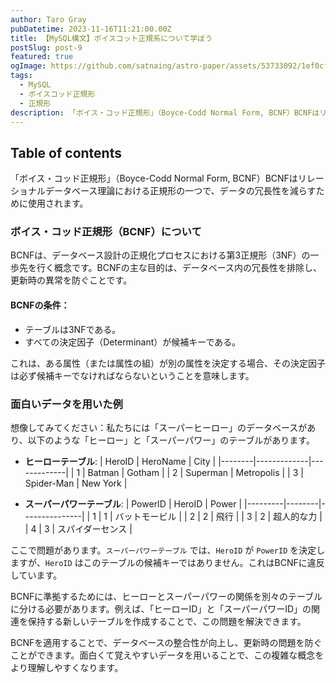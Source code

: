 ```yaml
---
author: Taro Gray
pubDatetime: 2023-11-16T11:21:00.00Z
title: 【MySQL構文】ボイスコット正規系について学ぼう
postSlug: post-9
featured: true
ogImage: https://github.com/satnaing/astro-paper/assets/53733092/1ef0cf03-8137-4d67-ac81-84a032119e3a
tags:
  - MySQL
  - ボイスコッド正規形
  - 正規形
description: 「ボイス・コッド正規形」（Boyce-Codd Normal Form, BCNF）BCNFはリレーショナルデータベース理論における正規形の一つで、データの冗長性を減らすために使用されます。
---
```


## Table of contents

「ボイス・コッド正規形」（Boyce-Codd Normal Form, BCNF）BCNFはリレーショナルデータベース理論における正規形の一つで、データの冗長性を減らすために使用されます。

### ボイス・コッド正規形（BCNF）について

BCNFは、データベース設計の正規化プロセスにおける第3正規形（3NF）の一歩先を行く概念です。BCNFの主な目的は、データベース内の冗長性を排除し、更新時の異常を防ぐことです。

#### BCNFの条件：

- テーブルは3NFである。
- すべての決定因子（Determinant）が候補キーである。

これは、ある属性（または属性の組）が別の属性を決定する場合、その決定因子は必ず候補キーでなければならないということを意味します。

### 面白いデータを用いた例

想像してみてください：私たちには「スーパーヒーロー」のデータベースがあり、以下のような「ヒーロー」と「スーパーパワー」のテーブルがあります。

- **ヒーローテーブル**:
  | HeroID | HeroName | City |
  |--------|-------------|-------------|
  | 1 | Batman | Gotham |
  | 2 | Superman | Metropolis |
  | 3 | Spider-Man | New York |

- **スーパーパワーテーブル**:
  | PowerID | HeroID | Power |
  |---------|--------|---------------|
  | 1 | 1 | バットモービル |
  | 2 | 2 | 飛行 |
  | 3 | 2 | 超人的な力 |
  | 4 | 3 | スパイダーセンス |

ここで問題があります。`スーパーパワーテーブル` では、`HeroID` が `PowerID` を決定しますが、`HeroID` はこのテーブルの候補キーではありません。これはBCNFに違反しています。

BCNFに準拠するためには、ヒーローとスーパーパワーの関係を別々のテーブルに分ける必要があります。例えば、「ヒーローID」と「スーパーパワーID」の関連を保持する新しいテーブルを作成することで、この問題を解決できます。

BCNFを適用することで、データベースの整合性が向上し、更新時の問題を防ぐことができます。面白くて覚えやすいデータを用いることで、この複雑な概念をより理解しやすくなります。
